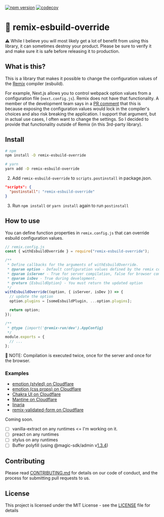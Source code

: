 [![npm version](https://badge.fury.io/js/remix-esbuild-override.svg)](https://badge.fury.io/js/remix-esbuild-override)
[![codecov](https://codecov.io/gh/aiji42/remix-esbuild-override/branch/main/graph/badge.svg?token=3CKLRN020Q)](https://codecov.io/gh/aiji42/remix-esbuild-override)

# :minidisc: remix-esbuild-override

:warning: While I believe you will most likely get a lot of benefit from using this library, it can sometimes destroy your product.
Please be sure to verify it and make sure it is safe before releasing it to production.

## What is this?

This is a library that makes it possible to change the configuration values of the [Remix](https://remix.run/) compiler (esbuild).

For example, Next.js allows you to control webpack option values from a configuration file (`next.config.js`).
Remix does not have that functionality. A member of the development team says in a [PR comment](https://github.com/remix-run/remix/pull/2168#issuecomment-1058193715) that this is because exposing the configuration values would lock in the compiler's choices and also risk breaking the application.
I support that argument, but in actual use cases, I often want to change the settings.
So I decided to provide that functionality outside of Remix (in this 3rd-party library).

## Install

```bash
# npm
npm install -D remix-esbuild-override

# yarn
yarn add -D remix-esbuild-override
```

2. Add `remix-esbuild-override` to `scripts.postinstall` in package.json.

```json
"scripts": {
  "postinstall": "remix-esbuild-override"
}
```

3. Run `npm install` or `yarn install` again to run `postinstall`

## How to use

You can define function properties in `remix.config.js` that can override esbuild configuration values.

```js
// remix.config.js
const { withEsbuildOverride } = require("remix-esbuild-override");

/**
 * Define callbacks for the arguments of withEsbuildOverride.
 * @param option - Default configuration values defined by the remix compiler
 * @param isServer - True for server compilation, false for browser compilation
 * @param isDev - True during development.
 * @return {EsbuildOption} - You must return the updated option
 */
withEsbuildOverride((option, { isServer, isDev }) => {
  // update the option
  option.plugins = [someEsbuildPlugin, ...option.plugins];

  return option;
});

/**
 * @type {import('@remix-run/dev').AppConfig}
 */
module.exports = {
  // ...
};
```

:memo: NOTE: Compilation is executed twice, once for the server and once for the browser.

### Examples

- [emotion (styled) on Cloudflare](https://github.com/aiji42/remix-esbuild-override/tree/main/examples/emotion-cloudflare)
- [emotion (css props) on Cloudflare](https://github.com/aiji42/remix-esbuild-override/tree/main/examples/emotion-css-props-cloudflare)
- [Chakra UI on Cloudflare](https://github.com/aiji42/remix-esbuild-override/tree/main/examples/chakra-ui-cloudflare)
- [Mantine on Cloudflare](https://github.com/aiji42/remix-esbuild-override/tree/main/examples/mantine-cloudflare)
- [linaria](https://github.com/aiji42/remix-esbuild-override/tree/main/examples/linaria)
- [remix-validated-form on Cloudflare](https://github.com/aiji42/remix-esbuild-override/tree/main/examples/remix-validated-form-cloudflare)

Coming soon.

- [ ] vanilla-extract on any runtimes <= I'm working on it.
- [ ] preact on any runtimes
- [ ] stylus on any runtimes
- [ ] Buffer polyfill (using @magic-sdk/admin v[1.3.4](https://www.npmjs.com/package/@magic-sdk/admin/v/1.3.4))

## Contributing

Please read [CONTRIBUTING.md](https://github.com/aiji42/remix-esbuild-override/blob/main/CONTRIBUTING.md) for details on our code of conduct, and the process for submitting pull requests to us.

## License

This project is licensed under the MIT License - see the [LICENSE](https://github.com/aiji42/remix-esbuild-override/blob/main/LICENSE) file for details
